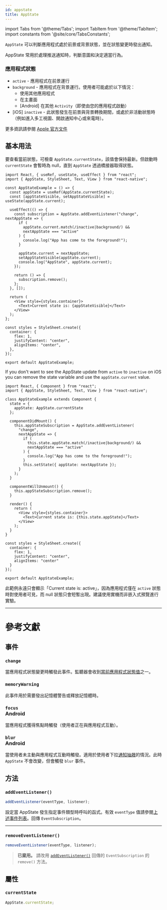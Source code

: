 ```yaml
---
id: appstate
title: AppState
---
```


import Tabs from '@theme/Tabs'; import TabItem from '@theme/TabItem'; import constants from '@site/core/TabsConstants';

`AppState` 可以判斷應用程式處於前景或背景狀態，並在狀態變更時發出通知。

AppState 常用於處理推送通知時，判斷意圖和決定適當行為。

### 應用程式狀態

- `active` - 應用程式在前景運行
- `background` - 應用程式在背景運行。使用者可能處於以下情況：
  - 使用其他應用程式
  - 在主畫面
  - [Android] 在其他 `Activity`（即使由您的應用程式啟動）
- [iOS] `inactive` - 此狀態發生在前景與背景轉換期間，或處於非活動狀態時（例如進入多工視圖、開啟通知中心或來電時）。

更多資訊請參閱 [Apple 官方文件](https://developer.apple.com/documentation/uikit/app_and_scenes/managing_your_app_s_life_cycle)

## 基本用法

要查看當前狀態，可檢查 `AppState.currentState`，該值會保持最新。但啟動時 `currentState` 會暫時為 null，直到 `AppState` 透過橋接器取得狀態。

<Tabs groupId="syntax" queryString defaultValue={constants.defaultSyntax} values={constants.syntax}>
<TabItem value="functional">

```SnackPlayer name=AppState%20Function%20Component%20Example
import React, { useRef, useState, useEffect } from "react";
import { AppState, StyleSheet, Text, View } from "react-native";

const AppStateExample = () => {
  const appState = useRef(AppState.currentState);
  const [appStateVisible, setAppStateVisible] = useState(appState.current);

  useEffect(() => {
    const subscription = AppState.addEventListener("change", nextAppState => {
      if (
        appState.current.match(/inactive|background/) &&
        nextAppState === "active"
      ) {
        console.log("App has come to the foreground!");
      }

      appState.current = nextAppState;
      setAppStateVisible(appState.current);
      console.log("AppState", appState.current);
    });

    return () => {
      subscription.remove();
    };
  }, []);

  return (
    <View style={styles.container}>
      <Text>Current state is: {appStateVisible}</Text>
    </View>
  );
};

const styles = StyleSheet.create({
  container: {
    flex: 1,
    justifyContent: "center",
    alignItems: "center",
  },
});

export default AppStateExample;
```

If you don't want to see the AppState update from `active` to `inactive` on iOS you can remove the state variable and use the `appState.current` value.

</TabItem>
<TabItem value="classical">

```SnackPlayer name=AppState%20Class%20Component%20Example
import React, { Component } from "react";
import { AppState, StyleSheet, Text, View } from "react-native";

class AppStateExample extends Component {
  state = {
    appState: AppState.currentState
  };

  componentDidMount() {
    this.appStateSubscription = AppState.addEventListener(
      "change",
      nextAppState => {
        if (
          this.state.appState.match(/inactive|background/) &&
          nextAppState === "active"
        ) {
          console.log("App has come to the foreground!");
        }
        this.setState({ appState: nextAppState });
      }
    );
  }

  componentWillUnmount() {
    this.appStateSubscription.remove();
  }

  render() {
    return (
      <View style={styles.container}>
        <Text>Current state is: {this.state.appState}</Text>
      </View>
    );
  }
}

const styles = StyleSheet.create({
  container: {
    flex: 1,
    justifyContent: "center",
    alignItems: "center"
  }
});

export default AppStateExample;
```

</TabItem>
</Tabs>

此範例永遠只會顯示「Current state is: active」，因為應用程式僅在 `active` 狀態時對使用者可見，而 null 狀態只會短暫出現。建議使用實機而非嵌入式預覽進行實驗。

---

# 參考文獻

## 事件

### `change`

當應用程式狀態變更時觸發此事件。監聽器會收到[當前應用程式狀態值](appstate#app-states)之一。

### `memoryWarning`

此事件用於需要發出記憶體警告或釋放記憶體時。

### `focus` <div class="label android">Android</div>

當應用程式獲得焦點時觸發（使用者正在與應用程式互動）。

### `blur` <div class="label android">Android</div>

當使用者未主動與應用程式互動時觸發。適用於使用者下拉[通知抽屜](https://developer.android.com/guide/topics/ui/notifiers/notifications#bar-and-drawer)的情況。此時 `AppState` 不會改變，但會觸發 `blur` 事件。

## 方法

### `addEventListener()`

```jsx
addEventListener(eventType, listener);
```

設定當 AppState 發生指定事件類型時呼叫的函式。有效 `eventType` 值請參閱[上述事件列表](#events)。回傳 `EventSubscription`。

---

### `removeEventListener()`

```jsx
removeEventListener(eventType, listener);
```

> **已棄用。** 請改用 [`addEventListener()`](#addeventlistener) 回傳的 `EventSubscription` 的 `remove()` 方法。

## 屬性

### `currentState`

```jsx
AppState.currentState;
```